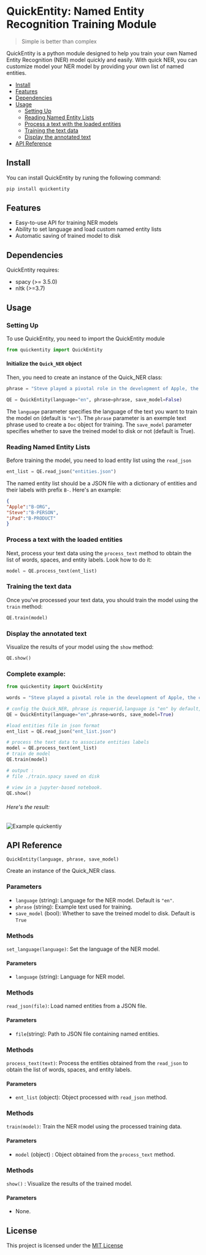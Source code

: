 # QuickEntity: Named Entity Recognition Training Module

> Simple is better than complex

QuickEntity is a python module designed to help you train your own Named Entity Recognition (NER) model quickly and easily. With quick NER, you can customize model your NER model by providing your own list of named entities.

* [Install](#install)
* [Features](#features)
* [Dependencies](#dependencies)
* [Usage](#usage)
    + [Setting Up](#setting-up)
    + [Reading Named Entity Lists](#reading-named-entity-Lists)
    + [Process a text with the loaded entities](#process-a-text-with-the-loaded-entities)
    + [Training the text data](#training-the-text-data)
    + [Display the annotated text](#display-the-annotated-text)
 * [API Reference](#api-reference)
 

## Install

You can install QuickEntity by runing the following command:
```bash
pip install quickentity
```

##  Features

+ Easy-to-use API for training NER models
+ Ability to set language and load custom named entity lists
+ Automatic saving of trained model to disk

## Dependencies

QuickEntity requires:

+ spacy (>= 3.5.0)
+ nltk (>=3.7)


## Usage

### Setting Up

To use QuickEntity, you need to import the QuickEntity module

```python
from quickentity import QuickEntity
```

#### Initialize the `Quick_NER` object

Then, you need to create an instance of the Quick_NER class:

```python
phrase = "Steve played a pivotal role in the development of Apple, the company responsible for creating innovative products such as the iPad"
```

```python
QE = QuickEntity(language="en", phrase=phrase, save_model=False)
```

The `language` parameter specifies the language of the text you want to train the model on (default is `"en"`). The `phrase` parameter is an exemple text phrase used to create a `Doc` object for training. The `save_model` parameter specifies whether to save the treined model to disk or not (default is True).

### Reading Named Entity Lists

Before training the model, you need to load entity list using the `read_json`
```python
ent_list = QE.read_json("entities.json")
```

The named entity list should be a JSON file with a dictionary of entities and their labels with prefix `B-`. Here's an example:

```json
{
"Apple":"B-ORG",
"Steve":"B-PERSON",
"iPad":"B-PRODUCT"
}
```

### Process a text with the loaded entities

Next, process your text data using the `process_text` method to obtain the list of words, spaces, and entity labels. Look how to do it:
```python
model = QE.process_text(ent_list)
```


### Training the text data

Once you've processed your text data, you should train the model using the `train` method:

```python
QE.train(model)
```

### Display the annotated text

Visualize the results of your model using the `show` method:

```python
QE.show()
```
### Complete example:

```python
from quickentity import QuickEntity

words = "Steve played a pivotal role in the development of Apple, the company responsible for creating innovative products such as the iPad."

# config the Quick_NER, phrase is requerid,language is "en" by default, save_model is false by default.
QE = QuickEntity(language="en",phrase=words, save_model=True)

#load entities file in json format
ent_list = QE.read_json("ent_list.json")

# process the text data to associate entities labels
model = QE.process_text(ent_list)
# train de model
QE.train(model)

# output :
# file ./train.spacy saved on disk

# view in a jupyter-based notebook.
QE.show()
```


###### Here's the result:

![Example quickentiy](https://github.com/Kissabi/quick_ner/raw/main/Screenshot.png)



## API Reference

`QuickEntity(language, phrase, save_model)`

Create an instance of the Quick_NER class.

### Parameters

+ `language` (string): Language for the NER model. Default is `"en"`.
+ `phrase` (string): Example text used for training.
+ `save_model` (bool): Whether to save the treined model to disk. Default is `True`

### Methods

`set_language(language)`: Set the language of the NER model.

#### Parameters

+ `language` (string): Language for NER model.

### Methods

`read_json(file)`: Load named entities from a JSON file.

#### Parameters

+ `file`(string): Path to JSON file containing named entities.

### Methods

`process_text(text)`: Process the entities obtained from the `read_json` to obtain the list of words, spaces, and entity labels.


#### Parameters

+ `ent_list` (object): Object processed with `read_json` method.

### Methods

`train(model)`: Train the NER model using the processed training data.

#### Parameters

+ `model` (object) : Object obtained from the `process_text` method.

### Methods

`show()` : Visualize the results of the trained model.

#### Parameters
+ None.



## License

This project is licensed under the [MIT License](https://opensourse.org/license/mit)

